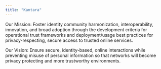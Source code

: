 ```yaml
---
title: "Kantara"
---
```


Our Mission: Foster identity community harmonization, interoperability, innovation, and broad adoption through the development criteria for operational trust frameworks and deployment/usage best practices for privacy-respecting, secure access to trusted online services.

Our Vision: Ensure secure, identity-based, online interactions while preventing misuse of personal information so that networks will become privacy protecting and more trustworthy environments.

